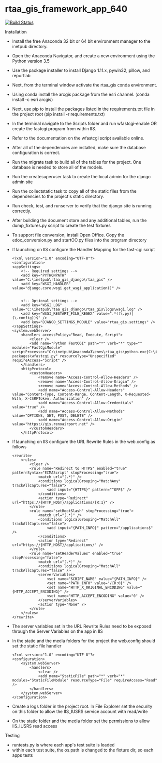# rtaa_gis_framework_app_640
[![Build Status](https://travis-ci.org/Ricardh522/rtaa_gis.svg?branch=master)](https://travis-ci.org/Ricardh522/rtaa_gis)

Installation

- Install the free Anaconda 32 bit or 64 bit environment manager to the inetpub directory.

- Open the Anaconda Navigator, and create a new environment using the Python version 3.5

- Use the package installer to install Django 1.11.x, pywin32, pillow, and reportlab

- Next, from the terminal window activate the rtaa_gis conda environment.

- Using conda install the arcgis package from the esri channel. (conda install -c esri arcgis)

- Next, use pip to install the packages listed in the requirements.txt file in the project root (pip install -r requirements.txt)

- In the terminal navigate to the Scripts folder and run wfastcgi-enable OR create the fastcgi program from within IIS.

- Refer to the documentation on the wfastcgi script available online.

- After all of the dependencies are installed, make sure the database configuration is correct.

- Run the migrate task to build all of the tables for the project.  One database is needed to store all of the models.

- Run the createsuperuser task to create the local admin for the django admin site

- Run the collectstatic task to copy all of the static files from the dependencies to the project's static directory.

- Run check, test, and runserver to verify that the django site is running correctly.

- After building the document store and any additional tables, run the dump_fixtures.py script to create the test fixtures

- To support file conversion, install Open Office.  Copy the edoc_conversion.py and startOO.py files into the program directory

- If launching on IIS configure the Handler Mapping for the fast-cgi script
    ```
    <?xml version="1.0" encoding="UTF-8"?>
    <configuration>
	<appSettings>
	    <!-- Required settings -->
	    <add key="PYTHONPATH" value="C:\inetpub\rtaa_gis_django\rtaa_gis" />
	    <add key="WSGI_HANDLER" value="django.core.wsgi.get_wsgi_application()" />


	    <!-- Optional settings -->
	    <add key="WSGI_LOG" value="C:\inetpub\rtaa_gis_django\rtaa_gis\logs\wsgi.log" />
	    <add key="WSGI_RESTART_FILE_REGEX" value=".*((\.py)|(\.config))$" />
	    <add key="DJANGO_SETTINGS_MODULE" value="rtaa_gis.settings" />
	</appSettings>
    <system.webServer>
        <handlers accessPolicy="Read, Execute, Script">
        	<clear />
            <add name="Python FastCGI" path="*" verb="*" type="" modules="FastCgiModule" scriptProcessor="C:\inetpub\Anaconda3\envs\rtaa_gis\python.exe|C:\inetpub\Anaconda3\envs\rtaa_gis\Lib\site-packages\wfastcgi.py" resourceType="Unspecified" requireAccess="Script" />
        </handlers>
        <httpProtocol>
            <customHeaders>
                <remove name="Access-Control-Allow-Headers" />
                <remove name="Access-Control-Allow-Origin" />
                <remove name="Access-Control-Allow-Methods" />
                <add name="Access-Control-Allow-Headers" value="Content-Type, Content-Range, Content-Length, X-Requested-With, X-CSRFToken, Authorization" />
                <add name="Access-Control-Allow-Credentials" value="true" />
                <add name="Access-Control-Allow-Methods" value="OPTIONS, GET, POST, DELETE" />
                <add name="Access-Control-Allow-Origin" value="https://gis.renoairport.net" />
            </customHeaders>
        </httpProtocol>

    ```
- If launching on IIS configure the URL Rewrite Rules in the web.config as follows
    ```
    <rewrite>
        <rules>
            <clear />
            <rule name="Redirect to HTTPS" enabled="true" patternSyntax="ECMAScript" stopProcessing="true">
                <match url="(.*)" />
                <conditions logicalGrouping="MatchAny" trackAllCaptures="false">
                    <add input="{HTTPS}" pattern="^OFF$" />
                </conditions>
                <action type="Redirect" url="https://{HTTP_HOST}/applications/{R:1}" />
            </rule>
            <rule name="setRootSlash" stopProcessing="true">
                <match url="(.*)" />
                <conditions logicalGrouping="MatchAll" trackAllCaptures="false">
                    <add input="{PATH_INFO}" pattern="/applications$" />
                </conditions>
                <action type="Redirect" url="https://{HTTP_HOST}/applications/" />
            </rule>
            <rule name="setHeaderValues" enabled="true" stopProcessing="false">
                <match url="(.*)" />
                <conditions logicalGrouping="MatchAll" trackAllCaptures="false" />
                <serverVariables>
                    <set name="SCRIPT_NAME" value="{PATH_INFO}" />
                    <set name="PATH_INFO" value="/{R:0}" />
                    <set name="HTTP_X_ORIGINAL_ENCODING" value="{HTTP_ACCEPT_ENCODING}" />
                    <set name="HTTP_ACCEPT_ENCODING" value="0" />
                </serverVariables>
                <action type="None" />
            </rule>
        </rules>
    </rewrite>
    ```

- The server variables set in the URL Rewrite Rules need to be exposed through the Server Variables on the app in IIS

- In the static and the media folders for the project the web.config should set the static file handler
    ```
    <?xml version="1.0" encoding="UTF-8"?>
    <configuration>
        <system.webServer>
            <handlers>
                <clear />
                <add name="StaticFile" path="*" verb="*" modules="StaticFileModule" resourceType="File" requireAccess="Read" />
            </handlers>
        </system.webServer>
    </configuration>
    ```         

- Create a logs folder in the project root.  In File Explorer set the security on this folder to allow the IIS_IUSRS 
service account with read/write

- On the static folder and the media folder set the permissions to allow IIS_IUSRS read access

Testing

- runtests.py is where each app's test suite is loaded
- within each test suite, the os.path is changed to the fixture dir, so each apps tests 


